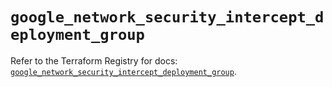 # `google_network_security_intercept_deployment_group`

Refer to the Terraform Registry for docs: [`google_network_security_intercept_deployment_group`](https://registry.terraform.io/providers/hashicorp/google-beta/6.21.0/docs/resources/google_network_security_intercept_deployment_group).
